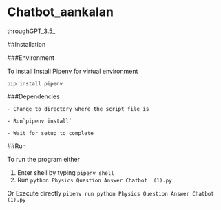 # Chatbot_aankalan

throughGPT_3.5_



##Installation


###Environment

To install Install Pipenv for virtual environment

`pip install pipenv`


###Dependencies

    - Change to directory where the script file is

    - Run`pipenv install`

    - Wait for setup to complete

##Run

To run the program either

1. Enter shell by typing `pipenv shell`
2. Run `python Physics Question Answer Chatbot  (1).py`

Or Execute directly `pipenv run python Physics Question Answer Chatbot  (1).py`
